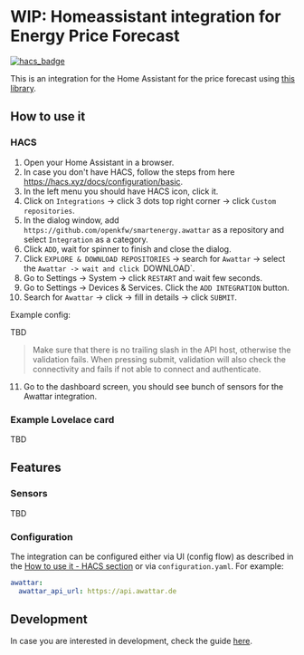 # WIP: Homeassistant integration for Energy Price Forecast

[![hacs_badge](https://img.shields.io/badge/HACS-Custom-41BDF5.svg)](https://github.com/hacs/integration)

This is an integration for the Home Assistant for the price forecast using [this library](https://github.com/openkfw/smartenergy.awattar-api).

## How to use it

### HACS

1. Open your Home Assistant in a browser.
2. In case you don't have HACS, follow the steps from here <https://hacs.xyz/docs/configuration/basic>.
3. In the left menu you should have HACS icon, click it.
4. Click on `Integrations` -> click 3 dots top right corner -> click `Custom repositories`.
5. In the dialog window, add `https://github.com/openkfw/smartenergy.awattar` as a repository and select `Integration` as a category.
6. Click `ADD`, wait for spinner to finish and close the dialog.
7. Click `EXPLORE & DOWNLOAD REPOSITORIES` -> search for `Awattar` -> select the `Awattar -> wait and click `DOWNLOAD`.
8. Go to Settings -> System -> click `RESTART` and wait few seconds.
9. Go to Settings -> Devices & Services. Click the `ADD INTEGRATION` button.
10. Search for `Awattar` -> click -> fill in details -> click `SUBMIT`.

Example config:

TBD

> Make sure that there is no trailing slash in the API host, otherwise the validation fails. When pressing submit, validation will also check the connectivity and fails if not able to connect and authenticate.

11. Go to the dashboard screen, you should see bunch of sensors for the Awattar integration.

### Example Lovelace card

TBD

## Features

### Sensors

TBD

### Configuration

The integration can be configured either via UI (config flow) as described in the [How to use it - HACS section](#hacs) or via `configuration.yaml`. For example:

```yaml
awattar:
  awattar_api_url: https://api.awattar.de
```

## Development

In case you are interested in development, check the guide [here](./docs/dev.md).
